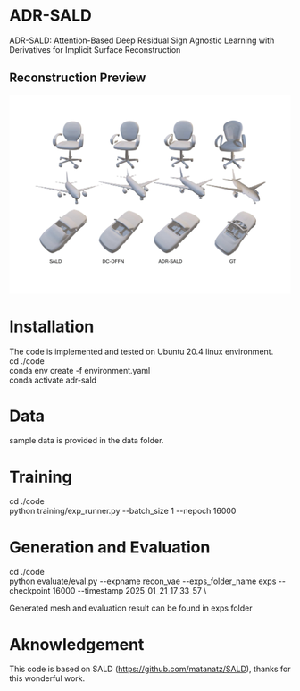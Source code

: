 # ADR-SALD
ADR-SALD: Attention-Based Deep Residual Sign Agnostic Learning with Derivatives for Implicit Surface Reconstruction 
## Reconstruction Preview
![plot](https://github.com/basher8488881/ADR-SALD/blob/main/shapenet_imgAll_1.png)
# Installation 
The code is implemented and tested on Ubuntu 20.4 linux environment.\
cd ./code \
conda env create -f environment.yaml \
conda activate adr-sald 
# Data 
sample data is provided in the data folder. 
# Training 
cd ./code \
python training/exp_runner.py --batch_size 1 --nepoch 16000
# Generation and Evaluation
cd ./code \
python evaluate/eval.py --expname recon_vae --exps_folder_name exps --checkpoint 16000 --timestamp 2025_01_21_17_33_57 \

Generated mesh and evaluation result can be found in exps folder 

# Aknowledgement 
This code is based on SALD (https://github.com/matanatz/SALD), thanks for this wonderful work.
